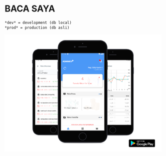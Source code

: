 # BACA SAYA

```
*dev* = development (db local) 
*prod* = production (db asli)
```

<img src="screenshoot_app/ss.png">
